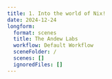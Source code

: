 ```yaml
---
title: 1. Into the world of Nix!
date: 2024-12-24
longform:
  format: scenes
  title: The Andew Labs
  workflow: Default Workflow
  sceneFolder: /
  scenes: []
  ignoredFiles: []
---
```


